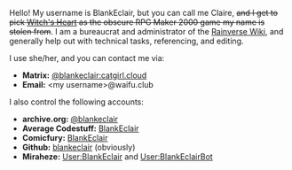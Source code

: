 Hello! My username is BlankEclair, but you can call me Claire, <s>and I get to pick [Witch's Heart](https://vgperson.com/games/witchheart.htm) as the obscure RPG Maker 2000 game my name is stolen from</s>. I am a bureaucrat and administrator of the [Rainverse Wiki](https://rainverse.wiki), and generally help out with technical tasks, referencing, and editing.

I use she/her, and you can contact me via:
* **Matrix:** [@blankeclair:catgirl.cloud](https://matrix.to/#/@blankeclair:catgirl.cloud)
* **Email:** &lt;my username&gt;@waifu.club

I also control the following accounts:
* **archive.org:** [@blankeclair](https://archive.org/details/@blankeclair)
* **Average Codestuff:** [BlankEclair](https://git.average.name/BlankEclair)
* **Comicfury:** [BlankEclair](https://comicfury.com/profile.php?username=BlankEclair)
* **Github:** [blankeclair](https://github.com/blankeclair) (obviously)
* **Miraheze:** [User:BlankEclair](https://meta.miraheze.org/wiki/User:BlankEclair) and [User:BlankEclairBot](https://meta.miraheze.org/wiki/User:BlankEclairBot)
